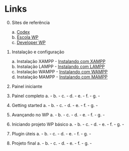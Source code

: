 # Links

0. Sites de referência

	a. [Codex](https://codex.wordpress.org/)  
	b. [Escola WP](http://www.escolawp.com/)  
	c. [Developer WP](https://developer.wordpress.org/)  

1. Instalação e configuração

	a. Instalação XAMPP - [Instalando com XAMPP](https://www.adamsilva.com.br/programacao/como-instalar-o-wordpress-localhost/)  
	b. Instalação LAMPP - [Instalando com LAMPP](https://www.digitalocean.com/community/tutorials/como-instalar-o-wordpress-com-lamp-no-ubuntu-16-04-pt)  
	c. Instalação WAMPP - [Instalando com WAMPP](http://www.lucianosimas.com.br/blog/instalar-o-wordpress/)  
	d. Instalação MAMPP - [Instalando com MAMPP](https://tecnofala.com/instalar-wordpress-no-mac/)  

2. Painel iniciante

3. Painel completo
a.  - []()
b.  - []()
c.  - []()
d.  - []()
e.  - []()
f.  - []()
g.  - []()

4. Getting started
a.  - []()
b.  - []()
c.  - []()
d.  - []()
e.  - []()
f.  - []()
g.  - []()

5. Avançando no WP
a.  - []()
b.  - []()
c.  - []()
d.  - []()
e.  - []()
f.  - []()
g.  - []()

6. Iniciando projeto WP básico
a.  - []()
b.  - []()
c.  - []()
d.  - []()
e.  - []()
f.  - []()
g.  - []()

7. Plugin úteis
a.  - []()
b.  - []()
c.  - []()
d.  - []()
e.  - []()
f.  - []()
g.  - []()

8. Projeto final
a.  - []()
b.  - []()
c.  - []()
d.  - []()
e.  - []()
f.  - []()
g.  - []()